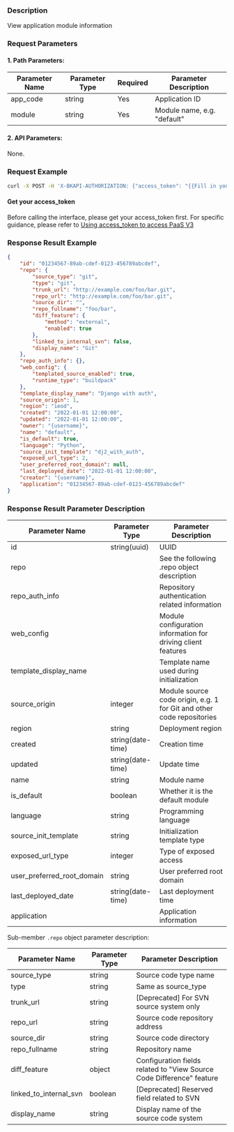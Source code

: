 ### Description
View application module information

### Request Parameters

#### 1. Path Parameters:

| Parameter Name | Parameter Type | Required | Parameter Description   |
| -------------- | -------------- | -------- | ----------------------- |
| app_code       | string         | Yes      | Application ID          |
| module         | string         | Yes      | Module name, e.g. "default" |

#### 2. API Parameters:
None.

### Request Example

```bash
curl -X POST -H 'X-BKAPI-AUTHORIZATION: {"access_token": "{{Fill in your AccessToken}}"}' http://bkapi.example.com/api/bkpaas3/prod/bkapps/applications/{{Fill in your AppCode}}/modules/{{Fill in your module name}}/
```

#### Get your access_token
Before calling the interface, please get your access_token first. For specific guidance, please refer to [Using access_token to access PaaS V3](https://bk.tencent.com/docs/markdown/PaaS/DevelopTools/BaseGuide/topics/paas/access_token)

### Response Result Example
```json
{
    "id": "01234567-89ab-cdef-0123-456789abcdef",
    "repo": {
        "source_type": "git",
        "type": "git",
        "trunk_url": "http://example.com/foo/bar.git",
        "repo_url": "http://example.com/foo/bar.git",
        "source_dir": "",
        "repo_fullname": "foo/bar",
        "diff_feature": {
            "method": "external",
            "enabled": true
        },
        "linked_to_internal_svn": false,
        "display_name": "Git"
    },
    "repo_auth_info": {},
    "web_config": {
        "templated_source_enabled": true,
        "runtime_type": "buildpack"
    },
    "template_display_name": "Django with auth",
    "source_origin": 1,
    "region": "ieod",
    "created": "2022-01-01 12:00:00",
    "updated": "2022-01-01 12:00:00",
    "owner": "{username}",
    "name": "default",
    "is_default": true,
    "language": "Python",
    "source_init_template": "dj2_with_auth",
    "exposed_url_type": 2,
    "user_preferred_root_domain": null,
    "last_deployed_date": "2022-01-01 12:00:00",
    "creator": "{username}",
    "application": "01234567-89ab-cdef-0123-456789abcdef"
}
```

### Response Result Parameter Description

| Parameter Name             | Parameter Type    | Parameter Description                     |
| -------------------------- | ----------------- | ----------------------------------------- |
| id                         | string(uuid)      | UUID                                      |
| repo                       |                   | See the following .repo object description |
| repo_auth_info             |                   | Repository authentication related information |
| web_config                 |                   | Module configuration information for driving client features |
| template_display_name      |                   | Template name used during initialization  |
| source_origin              | integer           | Module source code origin, e.g. 1 for Git and other code repositories |
| region                     | string            | Deployment region                         |
| created                    | string(date-time) | Creation time                             |
| updated                    | string(date-time) | Update time                               |
| name                       | string            | Module name                               |
| is_default                 | boolean           | Whether it is the default module          |
| language                   | string            | Programming language                      |
| source_init_template       | string            | Initialization template type              |
| exposed_url_type           | integer           | Type of exposed access                    |
| user_preferred_root_domain | string            | User preferred root domain                |
| last_deployed_date         | string(date-time) | Last deployment time                      |
| application                |                   | Application information                   |

Sub-member `.repo` object parameter description:

| Parameter Name         | Parameter Type | Parameter Description                |
| ---------------------- | -------------- | ------------------------------------ |
| source_type            | string         | Source code type name                |
| type                   | string         | Same as source_type                  |
| trunk_url              | string         | [Deprecated] For SVN source system only |
| repo_url               | string         | Source code repository address       |
| source_dir             | string         | Source code directory                |
| repo_fullname          | string         | Repository name                      |
| diff_feature           | object         | Configuration fields related to "View Source Code Difference" feature |
| linked_to_internal_svn | boolean        | [Deprecated] Reserved field related to SVN |
| display_name           | string         | Display name of the source code system |